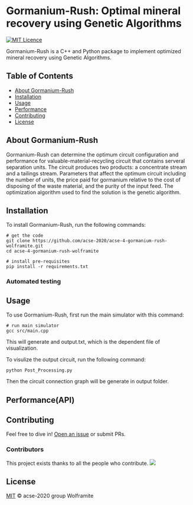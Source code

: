 # Gormanium-Rush: Optimal mineral recovery using Genetic Algorithms

[![MIT Licence](https://badges.frapsoft.com/os/mit/mit.svg?v=103)](https://opensource.org/licenses/mit-license.php) 

Gormanium-Rush is a C++ and Python package to implement optimized mineral recovery using Genetic Algorithms.

## Table of Contents

- [About Gormanium-Rush](#about-gormanium-rush)
- [Installation](#installation)
- [Usage](#usage)
- [Performance](#performance)
- [Contributing](#contributing)
- [License](#license)


## About Gormanium-Rush

Gormanium-Rush can determine the optimum circuit configuration and performance for valuable-material-recycling circuit that contains serveral separation units. The circuit produces two products: a concentrate stream and a tailings stream. Parameters that affect the optimum circuit including the number of units, the price paid for gormanium relative to the cost of disposing of the waste material, and the purity of the input feed. The optimization algorithm used to find the solution is the genetic algorithm.


## Installation

To install Gormanium-Rush, run the following commands:
```
# get the code
git clone https://github.com/acse-2020/acse-4-gormanium-rush-wolframite.git
cd acse-4-gormanium-rush-wolframite

# install pre-requisites
pip install -r requirements.txt
```

### Automated testing


## Usage

To use Gormanium-Rush, first run the main simulator with this command:
```
# run main simulator
gcc src/main.cpp
```
This will generate and output.txt, which is the dependent file of visualization.

To visulize the output circuit, run the following command:
```
python Post_Processing.py
```
Then the circuit connection graph will be generate in output folder.


## Performance(API)




## Contributing

Feel free to dive in! [Open an issue](https://github.com/acse-2020/acse-4-gormanium-rush-wolframite/issues/new) or submit PRs.

### Contributors

This project exists thanks to all the people who contribute. 
<a href="https://github.com/acse-2020/acse-4-gormanium-rush-wolframite/graphs/contributors"><img src="https://opencollective.com/acse-4-gormanium-rush-wolframite/contributors.svg?width=890&button=false" /></a>


## License

[MIT](LICENSE) © acse-2020 group Wolframite
